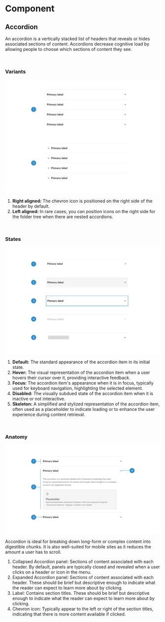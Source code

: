 # Component

## Accordion

An accordion is a vertically stacked list of headers that reveals or hides associated sections of content. Accordions decrease cognitive load by allowing people to choose which sections of content they see.

</br>

### Variants

<img src="../../assets/images/components/accordion-variants.jpg" alt="accordion-variants" width="752"/>

1. <b>Right aligned:</b> The chevron icon is positioned on the right side of the header by default.
2. <b>Left aligned:</b> In rare cases, you can position icons on the right side for the folder tree when there are nested accordions.

</br>

### States

<img src="../../assets/images/components/accordion-states.jpg" alt="accordion-states" width="752"/>

1. <b>Default:</b> The standard appearance of the accordion item in its initial state.
2. <b>Hover:</b> The visual representation of the accordion item when a user hovers their cursor over it, providing interactive feedback.
3. <b>Focus:</b> The accordion item's appearance when it is in focus, typically used for keyboard navigation, highlighting the selected element.
4. <b>Disabled:</b> The visually subdued state of the accordion item when it is inactive or not interactive.
5. <b>Skeleton:</b> A simplified and stylized representation of the accordion item, often used as a placeholder to indicate loading or to enhance the user experience during content retrieval.

</br>

### Anatomy

<img src="../../assets/images/components/accordion-anatomy.jpg" alt="accordion-anatomy" width="752"/>

Accordion is ideal for breaking down long-form or complex content into digestible chunks. It is also well-suited for mobile sites as it reduces the amount a user has to scroll.

1. Collapsed Accordion panel: Sections of content associated with each header. By default, panels are typically closed and revealed when a user clicks on a header or icon in the menu.
2. Expanded Accordion panel: Sections of content associated with each header.  These should be brief but descriptive enough to indicate what the reader can expect to learn more about by clicking.
3. Label: Contains section titles. These should be brief but descriptive enough to indicate what the reader can expect to learn more about by clicking.
4. Chevron icon: Typically appear to the left or right of the section titles, indicating that there is more content available if clicked.

